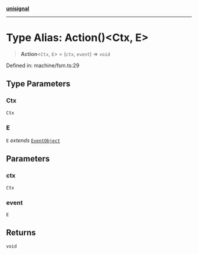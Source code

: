 [**unisignal**](../../../../README.md)

***

# Type Alias: Action()\<Ctx, E\>

> **Action**\<`Ctx`, `E`\> = (`ctx`, `event`) => `void`

Defined in: machine/fsm.ts:29

## Type Parameters

### Ctx

`Ctx`

### E

`E` *extends* [`EventObject`](EventObject.md)

## Parameters

### ctx

`Ctx`

### event

`E`

## Returns

`void`

